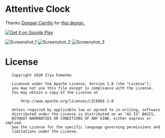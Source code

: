 # Attentive Clock


Thanks [Deegan Carrillo](https://www.uplabs.com/deegancarrillo "Deegan's profile on UpLabs") for [this design.](https://www.uplabs.com/posts/world-clock-945f5052-20c3-47c0-b243-618679736015 "Page of Clocl design on UpLabs")


<a href='https://play.google.com/store/apps/details?id=ru.adonixis.attentiveclock&pcampaignid=pcampaignidMKT-Other-global-all-co-prtnr-py-PartBadge-Mar2515-1'><img alt='Get it on Google Play' src='https://play.google.com/intl/en_us/badges/static/images/badges/en_badge_web_generic.png'/></a>


![Screenshot_1](https://user-images.githubusercontent.com/1766863/86237246-dd540580-bbb4-11ea-873a-13814f105f01.png)
![Screenshot_2](https://user-images.githubusercontent.com/1766863/86237248-df1dc900-bbb4-11ea-8dc7-52d8e657f2e0.png)
![Screenshot_3](https://user-images.githubusercontent.com/1766863/86237250-df1dc900-bbb4-11ea-87cb-d3be75b78c8a.png)


License
======

```
   Copyright 2020 Ilya Fomenko

   Licensed under the Apache License, Version 2.0 (the "License");
   you may not use this file except in compliance with the License.
   You may obtain a copy of the License at

       http://www.apache.org/licenses/LICENSE-2.0

   Unless required by applicable law or agreed to in writing, software
   distributed under the License is distributed on an "AS IS" BASIS,
   WITHOUT WARRANTIES OR CONDITIONS OF ANY KIND, either express or implied.
   See the License for the specific language governing permissions and
   limitations under the License.
```
